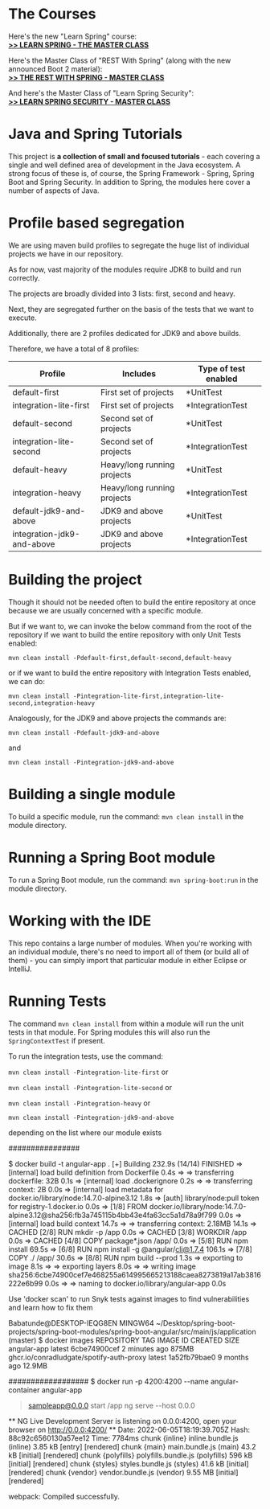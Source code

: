 The Courses
==============================


Here's the new "Learn Spring" course: <br/>
**[>> LEARN SPRING - THE MASTER CLASS](https://www.baeldung.com/learn-spring-course?utm_source=github&utm_medium=social&utm_content=tutorials&utm_campaign=ls#master-class)**

Here's the Master Class of "REST With Spring" (along with the new announced Boot 2 material): <br/>
**[>> THE REST WITH SPRING - MASTER CLASS](https://www.baeldung.com/rest-with-spring-course?utm_source=github&utm_medium=social&utm_content=tutorials&utm_campaign=rws#master-class)**

And here's the Master Class of "Learn Spring Security": <br/>
**[>> LEARN SPRING SECURITY - MASTER CLASS](https://www.baeldung.com/learn-spring-security-course?utm_source=github&utm_medium=social&utm_content=tutorials&utm_campaign=lss#master-class)**



Java and Spring Tutorials
================

This project is **a collection of small and focused tutorials** - each covering a single and well defined area of development in the Java ecosystem. 
A strong focus of these is, of course, the Spring Framework - Spring, Spring Boot and Spring Security. 
In addition to Spring, the modules here cover a number of aspects of Java. 

Profile based segregation
====================

We are using maven build profiles to segregate the huge list of individual projects we have in our repository.

As for now, vast majority of the modules require JDK8 to build and run correctly.

The projects are broadly divided into 3 lists: first, second and heavy. 

Next, they are segregated further on the basis of the tests that we want to execute.

Additionally, there are 2 profiles dedicated for JDK9 and above builds.

Therefore, we have a total of 8 profiles:

| Profile                    | Includes                    | Type of test enabled |
| -------------------------- | --------------------------- | -------------------- |
| default-first              | First set of projects       | *UnitTest            |
| integration-lite-first     | First set of projects       | *IntegrationTest     |
| default-second             | Second set of projects      | *UnitTest            |
| integration-lite-second    | Second set of projects      | *IntegrationTest     |
| default-heavy              | Heavy/long running projects | *UnitTest            |
| integration-heavy          | Heavy/long running projects | *IntegrationTest     |
| default-jdk9-and-above     | JDK9 and above projects     | *UnitTest            |
| integration-jdk9-and-above | JDK9 and above projects     | *IntegrationTest     |

Building the project
====================

Though it should not be needed often to build the entire repository at once because we are usually concerned with a specific module.

But if we want to, we can invoke the below command from the root of the repository if we want to build the entire repository with only Unit Tests enabled:

`mvn clean install -Pdefault-first,default-second,default-heavy`

or if we want to build the entire repository with Integration Tests enabled, we can do:

`mvn clean install -Pintegration-lite-first,integration-lite-second,integration-heavy`

Analogously, for the JDK9 and above projects the commands are:

`mvn clean install -Pdefault-jdk9-and-above`

and

`mvn clean install -Pintegration-jdk9-and-above`

Building a single module
====================
To build a specific module, run the command: `mvn clean install` in the module directory.


Running a Spring Boot module
====================
To run a Spring Boot module, run the command: `mvn spring-boot:run` in the module directory.


Working with the IDE
====================
This repo contains a large number of modules. 
When you're working with an individual module, there's no need to import all of them (or build all of them) - you can simply import that particular module in either Eclipse or IntelliJ. 


Running Tests
=============
The command `mvn clean install` from within a module will run the unit tests in that module.
For Spring modules this will also run the `SpringContextTest` if present.

To run the integration tests, use the command:

`mvn clean install -Pintegration-lite-first` or 

`mvn clean install -Pintegration-lite-second` or 

`mvn clean install -Pintegration-heavy` or

`mvn clean install -Pintegration-jdk9-and-above`

depending on the list where our module exists


################

$ docker build -t angular-app .
[+] Building 232.9s (14/14) FINISHED
 => [internal] load build definition from Dockerfile                                                 0.4s 
 => => transferring dockerfile: 32B                                                                  0.1s 
 => [internal] load .dockerignore                                                                    0.2s 
 => => transferring context: 2B                                                                      0.0s 
 => [internal] load metadata for docker.io/library/node:14.7.0-alpine3.12                            1.8s 
 => [auth] library/node:pull token for registry-1.docker.io                                          0.0s 
 => [1/8] FROM docker.io/library/node:14.7.0-alpine3.12@sha256:fb3a745115b4bb43e4fa63cc5a1d78a9f799  0.0s 
 => [internal] load build context                                                                   14.7s 
 => => transferring context: 2.18MB                                                                 14.1s 
 => CACHED [2/8] RUN mkdir -p /app                                                                   0.0s 
 => CACHED [3/8] WORKDIR /app                                                                        0.0s 
 => CACHED [4/8] COPY package*.json /app/                                                            0.0s 
 => [5/8] RUN npm install                                                                           69.5s 
 => [6/8] RUN npm install -g @angular/cli@1.7.4                                                    106.1s 
 => [7/8] COPY ./ /app/                                                                             30.6s 
 => [8/8] RUN npm build --prod                                                                       1.3s 
 => exporting to image                                                                               8.1s 
 => => exporting layers                                                                              8.0s 
 => => writing image sha256:6cbe74900cef7e468255a614995665213188caea8273819a17ab3816222e6b99         0.0s 
 => => naming to docker.io/library/angular-app                                                       0.0s 

Use 'docker scan' to run Snyk tests against images to find vulnerabilities and learn how to fix them 

Babatunde@DESKTOP-IEQG8EN MINGW64 ~/Desktop/spring-boot-projects/spring-boot-modules/spring-boot-angular/src/main/js/application (master)
$ docker images
REPOSITORY                                 TAG       IMAGE ID       CREATED         SIZE
angular-app                                latest    6cbe74900cef   2 minutes ago   875MB
ghcr.io/conradludgate/spotify-auth-proxy   latest    1a52fb79bae0   9 months ago    12.9MB

##################
$ docker run -p 4200:4200 --name angular-container angular-app

> sampleapp@0.0.0 start /app
> ng serve --host 0.0.0     

** NG Live Development Server is listening on 0.0.0:4200, open your browser on http://0.0.0:4200/ **
Date: 2022-06-05T18:19:39.705Z
Hash: 88c92c6560130a57ee12
Time: 7784ms
chunk {inline} inline.bundle.js (inline) 3.85 kB [entry] [rendered]
chunk {main} main.bundle.js (main) 43.2 kB [initial] [rendered]
chunk {polyfills} polyfills.bundle.js (polyfills) 596 kB [initial] [rendered]
chunk {styles} styles.bundle.js (styles) 41.6 kB [initial] [rendered]
chunk {vendor} vendor.bundle.js (vendor) 9.55 MB [initial] [rendered]

webpack: Compiled successfully.
